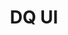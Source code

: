 ---
title: DQ UI
hero:
  title: DQ UI
  desc: 一个基于React框架的UI组件库
  actions:
    - text: 快速上手
      link: /getting-started
features:
  - icon: https://gw.alipayobjects.com/zos/bmw-prod/881dc458-f20b-407b-947a-95104b5ec82b/k79dm8ih_w144_h144.png
    title: 开箱即用
    desc: 使用npm下载安装，在代码中引入使用即可
  - icon: https://gw.alipayobjects.com/zos/bmw-prod/d60657df-0822-4631-9d7c-e7a869c2f21c/k79dmz3q_w126_h126.png
    title: 按需加载
    desc: 代码导入引入组件需要的模块，不需要加载组件库所有代码
  - icon: https://gw.alipayobjects.com/zos/bmw-prod/d1ee0c6f-5aed-4a45-a507-339a4bfe076c/k7bjsocq_w144_h144.png
    title: 在线预览
    desc: 可通过在线文档直接查看组件的效果和源码
footer: Open-source MIT Licensed | Copyright © 2020<br />Powered by [dumi](https://d.umijs.org)
---